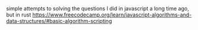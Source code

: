 simple attempts to solving the questions I did in javascript a long time ago, but in rust
https://www.freecodecamp.org/learn/javascript-algorithms-and-data-structures/#basic-algorithm-scripting